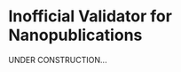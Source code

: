 Inofficial Validator for Nanopublications
=========================================

UNDER CONSTRUCTION...
